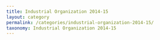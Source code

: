 ```yaml
---
title: Industrial Organization 2014-15
layout: category
permalink: /categories/industrial-organization-2014-15/
taxonomy: Industrial Organization 2014-15
---
```

